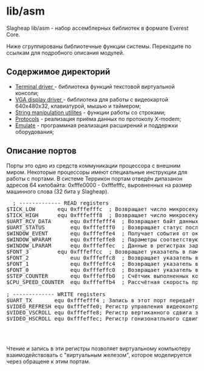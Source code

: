 #  lib/asm

Slagheap lib/asm - набор ассемблерных библиотек в формате Everest Core.

Ниже сгруппированы библиотечные функции системы. Переходите по ссылкам для подробного описания модулей.

## Содержимое директорий

- [Terminal driver ](asm/tty) - библиотека функций текстовой виртуальной консоли;
- [VGA display driver ](asm/vga) - библиотека для работы с видеокартой 640x480x32, клавиатурой, мышью и таймером;
- [String manipulation utilites](asm/string) - функции работы со строками;
- [Protocols](asm/protocols) - реализация приёма данных по протоколу X-modem;
- [Emulate](asm/emulate) - программная реализация расширений и поддержки оборудования;

## Описание портов

  Порты это одно из средств коммуникации процессора с внешним миром. Некоторые процессоры имеют специальные инструкции 
  для работы с портами. В системе Террикон портам отведён дипазанон адресов 64 килобайта: 0xfffe0000 - 0xfffefffc, 
  выровненных на размер машинного слова (32 бита у Slagheap).

<pre>
  ; ------------- READ registers
$TICK_LOW 		equ 0xfffefffc  ; Возвращает число микросекунд с момента старта хост- системы. Младшие 32 бита
$TICK_HIGH 		equ 0xfffefff8  ; Возвращает число микросекунд с момента старта хост- системы. Старшие 32 бита
$UART_RCV_DATA 		equ 0xfffefff4  ; Возвращает байт данных, принятый по последовательному порту
$UART_STATUS 		equ 0xfffefff0  ; Возвращает статус последовательно порта - наличие принятых данных и готовность к передаче 
$WINDOW_EVENT 		equ 0xfffeffe4	; Получает события от окнного менеджера - клавитуры, мыши и таймера (чтение с блокировкой)
$WINDOW_WPARAM		equ 0xfffeffe8  ; Параметры соответствуют сообщениям Microsoft Windows
$WINDOW_LPARAM  	equ 0xfffeffec  ; Данные в регистрах задерживаются до следующего чтения WINDOW_EVENT
$FONT_3			equ 0xfffeffcc  ; Возвращает указатель в памяти на растровый шрифт №3
$FONT_2         	euu 0xfffeffc8  ; Возвращает указатель в памяти на растровый шрифт №2
$FONT_1         	equ 0xfffeffc4  ; Возвращает указатель в памяти на растровый шрифт №1
$FONT_0         	equ 0xfffeffc0  ; Возвращает указатель в памяти на растровый шрифт №0
$STEP_COUNTER		equ 0xfffeffb0  ; Счётчик выполненных команд с момента старта
$CPU_SPEED_COUNTER	equ 0xfffeffb4  ; Рассчётная скорость процессора. 

; ------------- WRITE registers
$UART_TX       equ 0xfffefff4 ; Запись в этот порт передаёт байт данных по последовательному порту
$VIDEO_REFRESH equ 0xfffeffe0; Регистр управления видеоконтроллером
$VIDEO_VSCROLL equ 0xfffeffe8; Регистр вертиканного сдвига экрана.
$VIDEO_HSCROLL equ 0xfffeffec; Регистр гонизонатльного сдвига экрана.



</pre>

Чтение и запись в эти регистры позволяет виртуальному компьютеру взаимодействовать с "виртуальным железом", которое моделируется через 
обращене к этим портам.
